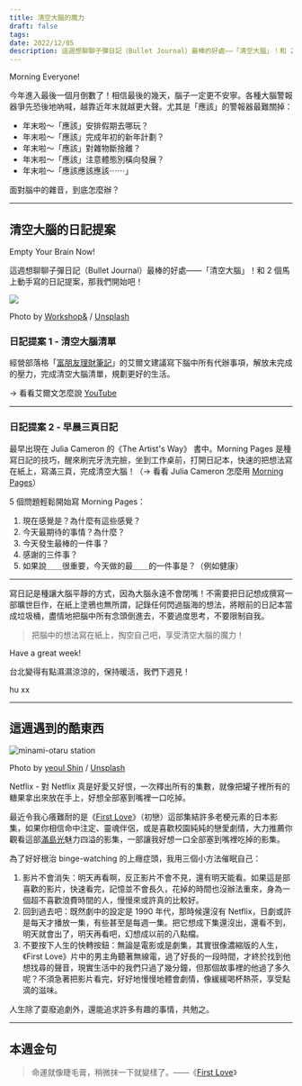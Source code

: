 ```yaml
---
title: 清空大腦的魔力
draft: false
tags: 
date: 2022/12/05
description: 這週想聊聊子彈日記（Bullet Journal）最棒的好處——「清空大腦」！和 2 個馬上動手寫的日記提案。
---
```

Morning Everyone!

今年進入最後一個月倒數了！相信最後的幾天，腦子一定更不安寧。各種大腦警報器爭先恐後地吶喊，越靠近年末就越更大聲。尤其是「應該」的警報器最難關掉：

- 年末啦～「應該」安排假期去哪玩？
- 年末啦～「應該」完成年初的新年計劃？
- 年末啦～「應該」對雜物斷捨離？
- 年末啦～「應該」注意體態別橫向發展？
- 年末啦～「應該應該應該⋯⋯」

面對腦中的雜音，到底怎麼辦？

---

## 清空大腦的日記提案

Empty Your Brain Now!

這週想聊聊子彈日記（Bullet Journal）最棒的好處——「清空大腦」！和 2 個馬上動手寫的日記提案，那我們開始吧！

![](https://images.unsplash.com/photo-1540350394557-8d14678e7f91?crop=entropy&cs=tinysrgb&fit=max&fm=jpg&ixid=MnwxMTc3M3wwfDF8c2VhcmNofDV8fHRvZG98ZW58MHx8fHwxNjcwMTYxNTQ3&ixlib=rb-4.0.3&q=80&w=2000)

Photo by [Workshop&](https://unsplash.com/@workshopand?utm_source=ghost&utm_medium=referral&utm_campaign=api-credit) / [Unsplash](https://unsplash.com/?utm_source=ghost&utm_medium=referral&utm_campaign=api-credit)

### 日記提案 1 - 清空大腦清單

經營部落格「[富朋友理財筆記](https://blog.17rich.com/about)」的艾爾文建議寫下腦中所有代辦事項，解放未完成的壓力，完成清空大腦清單，規劃更好的生活。

→ 看看艾爾文怎麼說 [YouTube](https://youtu.be/W-qQeU6HCBQ?t=102)

---

### 日記提案 2 - 早晨三頁日記

最早出現在 Julia Cameron 的《The Artist's Way》 書中。Morning Pages 是種寫日記的技巧，醒來刷完牙洗完臉，坐到工作桌前，打開日記本，快速的把想法寫在紙上，寫滿三頁，完成清空大腦！（→ 看看 Julia Cameron 怎麼用 [Morning Pages](https://juliacameronlive.com/basic-tools/morning-pages/)）

5 個問題輕鬆開始寫 Morning Pages：

1. 現在感覺是？為什麼有這些感覺？
2. 今天最期待的事情？為什麼？
3. 今天發生最棒的一件事？
4. 感謝的三件事？
5. 如果說＿＿很重要，今天做的最＿＿的一件事是？（例如健康）

---

寫日記是種讓大腦平靜的方式，因為大腦永遠不會閉嘴！不需要把日記想成撰寫一部曠世巨作，在紙上塗鴉也無所謂，記錄任何閃過腦海的想法，將眼前的日記本當成垃圾桶，盡情地把腦中所有念頭倒進去，不要過度思考，不要限制自我。

> 把腦中的想法寫在紙上，掏空自己吧，享受清空大腦的魔力！

Have a great week!

台北變得有點濕濕涼涼的，保持暖活，我們下週見！

hu xx

---

## 這週遇到的酷東西

![minami-otaru station](https://images.unsplash.com/photo-1595076157562-bdf348ff80aa?crop=entropy&cs=tinysrgb&fit=max&fm=jpg&ixid=MnwxMTc3M3wwfDF8c2VhcmNofDE3fHxob2trYWlkb3xlbnwwfHx8fDE2NzAxNTg2NDk&ixlib=rb-4.0.3&q=80&w=2000)

Photo by [yeoul Shin](https://unsplash.com/@sosoalso?utm_source=ghost&utm_medium=referral&utm_campaign=api-credit) / [Unsplash](https://unsplash.com/?utm_source=ghost&utm_medium=referral&utm_campaign=api-credit)

Netflix - 對 Netflix 真是好愛又好恨，一次釋出所有的集數，就像把罐子裡所有的糖果拿出來放在手上，好想全部塞到嘴裡一口吃掉。

最近令我心癢難耐的是《[First Love](https://www.netflix.com/tw/title/81137509)》（初戀）這部集結許多老梗元素的日本影集，如果你相信命中注定、靈魂伴侶，或是喜歡校園純純的戀愛劇情，大力推薦你觀看這部[滿島光](https://www.instagram.com/p/Ci7lVq3hrvE/)魅力四溢的影集，一部讓我好想一口全部塞到嘴裡吃掉的影集。

為了好好根治 binge-watching 的上癮症頭，我用三個小方法催眠自己：

1. 影片不會消失：明天再看啊，反正影片不會不見，還有明天能看。如果這是部喜歡的影片，快速看完，記憶並不會長久，花掉的時間也沒辦法重來，身為一個超不喜歡浪費時間的人，慢慢來或許真的比較好。
2. 回到過去吧：既然劇中的設定是 1990 年代，那時候還沒有 Netflix，日劇或許是每天才播放一集，有些甚至是每週一集。把它想成下集還沒出，還看不到，明天就會出了，明天再看吧，幻想成以前的八點檔。
3. 不要按下人生的快轉按鈕：無論是電影或是劇集，其實很像濃縮版的人生，《First Love》片中的男主角聽著無線電，過了好長的一段時間，才終於找到他想找尋的聲音，現實生活中的我們只過了幾分鐘，但那個故事裡的他過了多久呢？不須急著把影片看完，好好地慢慢地體會劇情，像緩緩喝杯熱茶，享受點滴的滋味。

人生除了耍廢追劇外，還能追求許多有趣的事情，共勉之。

---

## ​本週金句

> 命運就像睫毛膏，稍微抹一下就變樣了。——《[First Love](https://www.netflix.com/tw/title/81137509)》